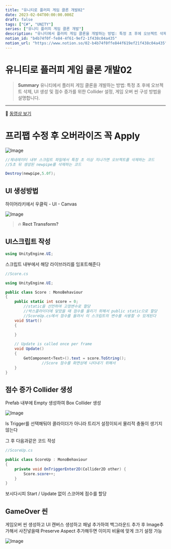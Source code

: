 ```yaml
---
title: "유니티로 플러피 게임 클론 개발02"
date: 2023-02-04T00:00:00.000Z
draft: false
tags: ["C#", "UNITY"]
series: ["유니티 플러피 게임 클론 개발"]
description: "유니티에서 플러피 게임 클론을 개발하는 방법: 특정 초 후에 오브젝트 삭제, UI 생성 및 점수 증가를 위한 Collider 설정, 게임 오버 씬 구성 방법을 설명합니다."
notion_id: "b4b74f0f-fe84-4f61-9ef2-1f438c04a435"
notion_url: "https://www.notion.so/02-b4b74f0ffe844f619ef21f438c04a435"
---
```


# 유니티로 플러피 게임 클론 개발02

> **Summary**
> 유니티에서 플러피 게임 클론을 개발하는 방법: 특정 초 후에 오브젝트 삭제, UI 생성 및 점수 증가를 위한 Collider 설정, 게임 오버 씬 구성 방법을 설명합니다.

---

🎥 [동영상 보기](https://www.youtube.com/watch?v=EqoU1PodQQ4&t=460s)

# 프리팹 수정 후 오버라이즈 꼭 Apply

![Image](https://prod-files-secure.s3.us-west-2.amazonaws.com/09ccd4d5-876c-4bba-bbdf-cc77a0a11257/4c19d9ad-fd43-480a-9efc-7661f1800dfd/Untitled.png?X-Amz-Algorithm=AWS4-HMAC-SHA256&X-Amz-Content-Sha256=UNSIGNED-PAYLOAD&X-Amz-Credential=ASIAZI2LB46674RQRXGE%2F20250724%2Fus-west-2%2Fs3%2Faws4_request&X-Amz-Date=20250724T083843Z&X-Amz-Expires=3600&X-Amz-Security-Token=IQoJb3JpZ2luX2VjEAAaCXVzLXdlc3QtMiJGMEQCIBH98PG1P90QbEPzGRdMDJCHDYY4zQ3%2B4f3pBynfTCH6AiBo%2BNPCtf4TTWVIGOi0QziJ%2BRA4BdF0S%2FrSTmTTPMagtir%2FAwgpEAAaDDYzNzQyMzE4MzgwNSIMNTGfBUZQAeUyxelaKtwDxr%2F7hzJBMSB2gZdfFnLVEzkjyXq3YmKF%2BFus7DC5c4iKO0dpjUTIbx%2BLnn1WlLGkmsG%2BYNDvDCZdLr%2B6AiUcxctV5upD6yccoZjyasjKQSubNdHYHnYGhPZ53Ye%2FkfVWvyBSl9WcXKMSCeOTXbzKMH%2BQxnurnRrrjRjTCZUFIxnq2L0FOZq%2F%2Bg5hOBgWKWgvbwJ%2FYAVIEncadvIR1%2FQQPBVuLgKYCPd8iLt75emTu%2F%2FedQksi3ITCAf%2Bev%2Fy1d27S1%2FlTtCFwRKBxp75KDlrW4tPNvzwO9IQAwIchS9HgwzMVc0JWbEVImmlddeLMYZsPaA%2FgR4g8Nf86wnyA14EsJ9CmpqmDFzmsy95uzUoVhTD6664TMBjFtuyxeXlSJwolywsAYc%2Ba%2BCcyxzOmfggfJ%2BaH4ucU2LLLskYx9OFtj8huVTp4vmMFVPz4wGuh3S15W4Yk%2BRW0ec4nM5KEmMBmfsAsHxmpU3h2xQrmLm4vwG1p%2BoRQREM%2F6QGFKmoiH4gINB4Be%2BN1co%2F1eEClqHYTXVwhrJt1j2lldklpyYvQ2vUHLc9OBS6Fa8AOuOWgY419fiTVAFVsaMr1fpA6DSqSKrlnOxIBe3bCa9gKUDRIgHW5F0pUsn25MMHR00w286HxAY6pgGZnbwqscs0Yi7DhBlcug%2FbvQBKK9q%2B2dwi74a%2Fmsh2ULgtYQgFVrsd7dawmsmrhv%2Bp%2F%2Bl2zVn3U7yzsir64BDMONvvugtCkAHh3TOOY%2FvvpR3DLZf5u1eS33fPDmFVekJO5NHOQ85OJlX48aI%2FX37XCThi3IGIEf6LYSgT4zSaa5xuHlLEg%2FGSzDJ8Jp4sVDd408slpbHklIs0mqunKAgpIuaLqYiY&X-Amz-Signature=cacdd82d6e9102f3f8958e3c2f2575e7c18d1b92403dec45803089150f4f13aa&X-Amz-SignedHeaders=host&x-amz-checksum-mode=ENABLED&x-id=GetObject)

```c#
//제네레이터 내부 스크립트 파일에서 특정 초 이상 지나가면 오브젝트를 삭제하는 코드
//5초 뒤 생성된 newpipe를 삭제하는 코드

Destroy(newpipe,5.0f);
```

## UI 생성방법

하이어라키에서 우클릭 - UI - Canvas

![Image](https://prod-files-secure.s3.us-west-2.amazonaws.com/09ccd4d5-876c-4bba-bbdf-cc77a0a11257/4b878d2e-a01a-4fd4-b4a0-3a0c78b446c6/Untitled.png?X-Amz-Algorithm=AWS4-HMAC-SHA256&X-Amz-Content-Sha256=UNSIGNED-PAYLOAD&X-Amz-Credential=ASIAZI2LB46674RQRXGE%2F20250724%2Fus-west-2%2Fs3%2Faws4_request&X-Amz-Date=20250724T083843Z&X-Amz-Expires=3600&X-Amz-Security-Token=IQoJb3JpZ2luX2VjEAAaCXVzLXdlc3QtMiJGMEQCIBH98PG1P90QbEPzGRdMDJCHDYY4zQ3%2B4f3pBynfTCH6AiBo%2BNPCtf4TTWVIGOi0QziJ%2BRA4BdF0S%2FrSTmTTPMagtir%2FAwgpEAAaDDYzNzQyMzE4MzgwNSIMNTGfBUZQAeUyxelaKtwDxr%2F7hzJBMSB2gZdfFnLVEzkjyXq3YmKF%2BFus7DC5c4iKO0dpjUTIbx%2BLnn1WlLGkmsG%2BYNDvDCZdLr%2B6AiUcxctV5upD6yccoZjyasjKQSubNdHYHnYGhPZ53Ye%2FkfVWvyBSl9WcXKMSCeOTXbzKMH%2BQxnurnRrrjRjTCZUFIxnq2L0FOZq%2F%2Bg5hOBgWKWgvbwJ%2FYAVIEncadvIR1%2FQQPBVuLgKYCPd8iLt75emTu%2F%2FedQksi3ITCAf%2Bev%2Fy1d27S1%2FlTtCFwRKBxp75KDlrW4tPNvzwO9IQAwIchS9HgwzMVc0JWbEVImmlddeLMYZsPaA%2FgR4g8Nf86wnyA14EsJ9CmpqmDFzmsy95uzUoVhTD6664TMBjFtuyxeXlSJwolywsAYc%2Ba%2BCcyxzOmfggfJ%2BaH4ucU2LLLskYx9OFtj8huVTp4vmMFVPz4wGuh3S15W4Yk%2BRW0ec4nM5KEmMBmfsAsHxmpU3h2xQrmLm4vwG1p%2BoRQREM%2F6QGFKmoiH4gINB4Be%2BN1co%2F1eEClqHYTXVwhrJt1j2lldklpyYvQ2vUHLc9OBS6Fa8AOuOWgY419fiTVAFVsaMr1fpA6DSqSKrlnOxIBe3bCa9gKUDRIgHW5F0pUsn25MMHR00w286HxAY6pgGZnbwqscs0Yi7DhBlcug%2FbvQBKK9q%2B2dwi74a%2Fmsh2ULgtYQgFVrsd7dawmsmrhv%2Bp%2F%2Bl2zVn3U7yzsir64BDMONvvugtCkAHh3TOOY%2FvvpR3DLZf5u1eS33fPDmFVekJO5NHOQ85OJlX48aI%2FX37XCThi3IGIEf6LYSgT4zSaa5xuHlLEg%2FGSzDJ8Jp4sVDd408slpbHklIs0mqunKAgpIuaLqYiY&X-Amz-Signature=537d11ca050e2e264d255759c15fd05f5f8d556ea1c163bb2bbcbc409c31fb28&X-Amz-SignedHeaders=host&x-amz-checksum-mode=ENABLED&x-id=GetObject)


> 🔥 **Rect Transform?**


## UI스크립트 작성

```c#
using UnityEngine.UI;
```

스크립트 내부에서 해당 라이브러리를 임포트해준다

```c#
//Score.cs

using UnityEngine.UI;

public class Score : MonoBehaviour
{
    public static int score = 0;
		//static을 선언하여 고정변수로 할당
		//박스콜라이더에 닿았을 때 점수를 올리기 위해서 public static으로 할당
		//ScoreUp.cs에서 점수를 올려서 이 스크립트의 변수를 사용할 수 있게된다
    void Start()
    {
        
    }

    // Update is called once per frame
    void Update()
    {
        GetComponent<Text>().text = score.ToString();
				//Score 점수를 화면상에 나타내기 위해서
    }
}
```

## 점수 증가 Collider 생성

Prefab 내부에 Empty 생성하여 Box Collider 생성

![Image](https://prod-files-secure.s3.us-west-2.amazonaws.com/09ccd4d5-876c-4bba-bbdf-cc77a0a11257/c51fdadf-63fd-4421-82c5-22a0de8c679f/Untitled.png?X-Amz-Algorithm=AWS4-HMAC-SHA256&X-Amz-Content-Sha256=UNSIGNED-PAYLOAD&X-Amz-Credential=ASIAZI2LB46674RQRXGE%2F20250724%2Fus-west-2%2Fs3%2Faws4_request&X-Amz-Date=20250724T083843Z&X-Amz-Expires=3600&X-Amz-Security-Token=IQoJb3JpZ2luX2VjEAAaCXVzLXdlc3QtMiJGMEQCIBH98PG1P90QbEPzGRdMDJCHDYY4zQ3%2B4f3pBynfTCH6AiBo%2BNPCtf4TTWVIGOi0QziJ%2BRA4BdF0S%2FrSTmTTPMagtir%2FAwgpEAAaDDYzNzQyMzE4MzgwNSIMNTGfBUZQAeUyxelaKtwDxr%2F7hzJBMSB2gZdfFnLVEzkjyXq3YmKF%2BFus7DC5c4iKO0dpjUTIbx%2BLnn1WlLGkmsG%2BYNDvDCZdLr%2B6AiUcxctV5upD6yccoZjyasjKQSubNdHYHnYGhPZ53Ye%2FkfVWvyBSl9WcXKMSCeOTXbzKMH%2BQxnurnRrrjRjTCZUFIxnq2L0FOZq%2F%2Bg5hOBgWKWgvbwJ%2FYAVIEncadvIR1%2FQQPBVuLgKYCPd8iLt75emTu%2F%2FedQksi3ITCAf%2Bev%2Fy1d27S1%2FlTtCFwRKBxp75KDlrW4tPNvzwO9IQAwIchS9HgwzMVc0JWbEVImmlddeLMYZsPaA%2FgR4g8Nf86wnyA14EsJ9CmpqmDFzmsy95uzUoVhTD6664TMBjFtuyxeXlSJwolywsAYc%2Ba%2BCcyxzOmfggfJ%2BaH4ucU2LLLskYx9OFtj8huVTp4vmMFVPz4wGuh3S15W4Yk%2BRW0ec4nM5KEmMBmfsAsHxmpU3h2xQrmLm4vwG1p%2BoRQREM%2F6QGFKmoiH4gINB4Be%2BN1co%2F1eEClqHYTXVwhrJt1j2lldklpyYvQ2vUHLc9OBS6Fa8AOuOWgY419fiTVAFVsaMr1fpA6DSqSKrlnOxIBe3bCa9gKUDRIgHW5F0pUsn25MMHR00w286HxAY6pgGZnbwqscs0Yi7DhBlcug%2FbvQBKK9q%2B2dwi74a%2Fmsh2ULgtYQgFVrsd7dawmsmrhv%2Bp%2F%2Bl2zVn3U7yzsir64BDMONvvugtCkAHh3TOOY%2FvvpR3DLZf5u1eS33fPDmFVekJO5NHOQ85OJlX48aI%2FX37XCThi3IGIEf6LYSgT4zSaa5xuHlLEg%2FGSzDJ8Jp4sVDd408slpbHklIs0mqunKAgpIuaLqYiY&X-Amz-Signature=549f05d7b52514f94e56056351450127b6d94c50405c7a2227f065589fd17399&X-Amz-SignedHeaders=host&x-amz-checksum-mode=ENABLED&x-id=GetObject)

Is Trigger를 선택해둬야 콜라이더가 아니라 트리거 설정이되서 물리적 충돌이 생기지 않는다


그 후 다음과같은 코드 작성

```c#
//ScoreUp.cs

public class ScoreUp : MonoBehaviour
{
    private void OnTriggerEnter2D(Collider2D other) {
        Score.score++;
    }
}
```

보시다시피 Start / Update 없이 스코어에 점수를 할당


## GameOver 씬

게임오버 씬 생성하고 UI 캔버스 생성하고 패널 추가하여 백그라운드 추가 후 Image추가해서 사진넣을때 Preserve Aspect 추가해두면 이미지 비율에 맞게 크기 설정 가능

![Image](https://prod-files-secure.s3.us-west-2.amazonaws.com/09ccd4d5-876c-4bba-bbdf-cc77a0a11257/5e2c51dd-2557-4379-9307-180d986da3f0/Untitled.png?X-Amz-Algorithm=AWS4-HMAC-SHA256&X-Amz-Content-Sha256=UNSIGNED-PAYLOAD&X-Amz-Credential=ASIAZI2LB46674RQRXGE%2F20250724%2Fus-west-2%2Fs3%2Faws4_request&X-Amz-Date=20250724T083843Z&X-Amz-Expires=3600&X-Amz-Security-Token=IQoJb3JpZ2luX2VjEAAaCXVzLXdlc3QtMiJGMEQCIBH98PG1P90QbEPzGRdMDJCHDYY4zQ3%2B4f3pBynfTCH6AiBo%2BNPCtf4TTWVIGOi0QziJ%2BRA4BdF0S%2FrSTmTTPMagtir%2FAwgpEAAaDDYzNzQyMzE4MzgwNSIMNTGfBUZQAeUyxelaKtwDxr%2F7hzJBMSB2gZdfFnLVEzkjyXq3YmKF%2BFus7DC5c4iKO0dpjUTIbx%2BLnn1WlLGkmsG%2BYNDvDCZdLr%2B6AiUcxctV5upD6yccoZjyasjKQSubNdHYHnYGhPZ53Ye%2FkfVWvyBSl9WcXKMSCeOTXbzKMH%2BQxnurnRrrjRjTCZUFIxnq2L0FOZq%2F%2Bg5hOBgWKWgvbwJ%2FYAVIEncadvIR1%2FQQPBVuLgKYCPd8iLt75emTu%2F%2FedQksi3ITCAf%2Bev%2Fy1d27S1%2FlTtCFwRKBxp75KDlrW4tPNvzwO9IQAwIchS9HgwzMVc0JWbEVImmlddeLMYZsPaA%2FgR4g8Nf86wnyA14EsJ9CmpqmDFzmsy95uzUoVhTD6664TMBjFtuyxeXlSJwolywsAYc%2Ba%2BCcyxzOmfggfJ%2BaH4ucU2LLLskYx9OFtj8huVTp4vmMFVPz4wGuh3S15W4Yk%2BRW0ec4nM5KEmMBmfsAsHxmpU3h2xQrmLm4vwG1p%2BoRQREM%2F6QGFKmoiH4gINB4Be%2BN1co%2F1eEClqHYTXVwhrJt1j2lldklpyYvQ2vUHLc9OBS6Fa8AOuOWgY419fiTVAFVsaMr1fpA6DSqSKrlnOxIBe3bCa9gKUDRIgHW5F0pUsn25MMHR00w286HxAY6pgGZnbwqscs0Yi7DhBlcug%2FbvQBKK9q%2B2dwi74a%2Fmsh2ULgtYQgFVrsd7dawmsmrhv%2Bp%2F%2Bl2zVn3U7yzsir64BDMONvvugtCkAHh3TOOY%2FvvpR3DLZf5u1eS33fPDmFVekJO5NHOQ85OJlX48aI%2FX37XCThi3IGIEf6LYSgT4zSaa5xuHlLEg%2FGSzDJ8Jp4sVDd408slpbHklIs0mqunKAgpIuaLqYiY&X-Amz-Signature=cb7ee837b867869f7d959eb41c6fff7a9908180634d0f9b9e3c6d37b7a87ca79&X-Amz-SignedHeaders=host&x-amz-checksum-mode=ENABLED&x-id=GetObject)


